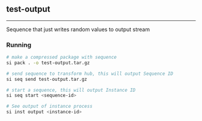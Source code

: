 ## test-output
----
Sequence that just writes random values to output stream

### Running
```bash
# make a compressed package with sequence
si pack . -o test-output.tar.gz

# send sequence to transform hub, this will output Sequence ID
si seq send test-output.tar.gz

# start a sequence, this will output Instance ID
si seq start <sequence-id>

# See output of instance process
si inst output <instance-id>
```